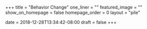 +++
title = "Behavior Change"
one_liner = ""
featured_image = ""
show_on_homepage = false
homepage_order = 0
layout = "pile"

date = 2018-12-28T13:34:42-08:00
draft = false
+++
